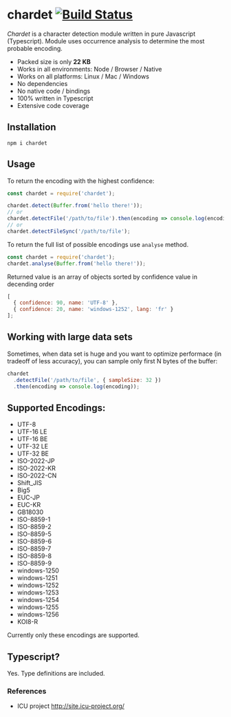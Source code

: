 # chardet [![Build Status](https://travis-ci.org/runk/node-chardet.png)](https://travis-ci.org/runk/node-chardet)

*Chardet* is a character detection module written in pure Javascript (Typescript). Module uses occurrence analysis to determine the most probable encoding.

- Packed size is only **22 KB**
- Works in all environments: Node / Browser / Native
- Works on all platforms: Linux / Mac / Windows
- No dependencies
- No native code / bindings
- 100% written in Typescript
- Extensive code coverage

## Installation

```
npm i chardet
```

## Usage

To return the encoding with the highest confidence:

```javascript
const chardet = require('chardet');

chardet.detect(Buffer.from('hello there!'));
// or
chardet.detectFile('/path/to/file').then(encoding => console.log(encoding));
// or
chardet.detectFileSync('/path/to/file');
```

To return the full list of possible encodings use `analyse` method.

```javascript
const chardet = require('chardet');
chardet.analyse(Buffer.from('hello there!'));
```

Returned value is an array of objects sorted by confidence value in decending order

```javascript
[
  { confidence: 90, name: 'UTF-8' },
  { confidence: 20, name: 'windows-1252', lang: 'fr' }
];
```

## Working with large data sets

Sometimes, when data set is huge and you want to optimize performace (in tradeoff of less accuracy),
you can sample only first N bytes of the buffer:

```javascript
chardet
  .detectFile('/path/to/file', { sampleSize: 32 })
  .then(encoding => console.log(encoding));
```

## Supported Encodings:

- UTF-8
- UTF-16 LE
- UTF-16 BE
- UTF-32 LE
- UTF-32 BE
- ISO-2022-JP
- ISO-2022-KR
- ISO-2022-CN
- Shift_JIS
- Big5
- EUC-JP
- EUC-KR
- GB18030
- ISO-8859-1
- ISO-8859-2
- ISO-8859-5
- ISO-8859-6
- ISO-8859-7
- ISO-8859-8
- ISO-8859-9
- windows-1250
- windows-1251
- windows-1252
- windows-1253
- windows-1254
- windows-1255
- windows-1256
- KOI8-R

Currently only these encodings are supported.

## Typescript?

Yes. Type definitions are included.

### References

- ICU project http://site.icu-project.org/
